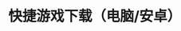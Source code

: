 # 快捷游戏下载（电脑/安卓）

<InfoCom title="安卓-直链下载" content="来自：https://modern-warships-apk.cdn.gaijin.net/apk/download?proj=modern_warships&tag=latest" button-text="下载" link="https://modern-warships-apk.cdn.gaijin.net/apk/download?proj=modern_warships&tag=latest"/>

<InfoCom title="电脑-直链下载" content="来自：https://gdn.gaijin.net/launcher/current.php?id=ModernWarshipsLauncher" button-text="下载" link="https://gdn.gaijin.net/launcher/current.php?id=ModernWarshipsLauncher"/>
